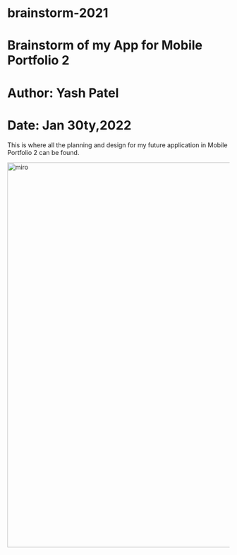 # brainstorm-2021
# Brainstorm of my App for Mobile Portfolio 2
# Author: Yash Patel
# Date: Jan 30ty,2022
This is where all the planning and design for my future application in Mobile Portfolio 2 can be found.

<img width="870" alt="miro" src="https://user-images.githubusercontent.com/65124032/151704214-79987c4c-74ea-4210-8635-a5e0ca38ec15.PNG">
